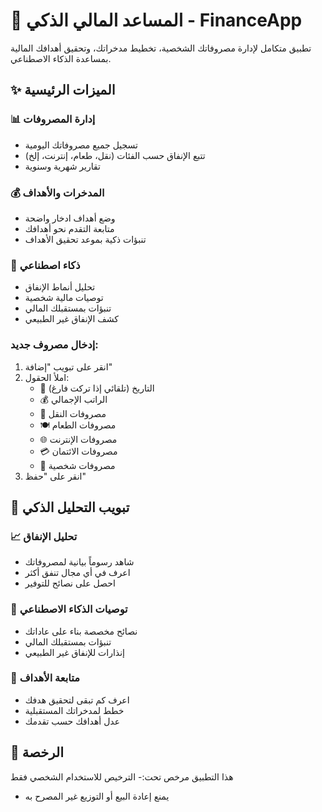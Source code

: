 # 🏦 المساعد المالي الذكي - FinanceApp

تطبيق متكامل لإدارة مصروفاتك الشخصية، تخطيط مدخراتك، وتحقيق أهدافك المالية بمساعدة الذكاء الاصطناعي.

## ✨ الميزات الرئيسية

### 📊 إدارة المصروفات
- تسجيل جميع مصروفاتك اليومية
- تتبع الإنفاق حسب الفئات (نقل، طعام، إنترنت، إلخ)
- تقارير شهرية وسنوية

### 💰 المدخرات والأهداف
- وضع أهداف ادخار واضحة
- متابعة التقدم نحو أهدافك
- تنبؤات ذكية بموعد تحقيق الأهداف

### 🤖 ذكاء اصطناعي
- تحليل أنماط الإنفاق
- توصيات مالية شخصية
- تنبؤات بمستقبلك المالي
- كشف الإنفاق غير الطبيعي

### إدخال مصروف جديد:
1. انقر على تبويب "إضافة"
2. املأ الحقول:
   - 📅 التاريخ (تلقائي إذا تركت فارغ)
   - 💰 الراتب الإجمالي
   - 🚗 مصروفات النقل
   - 🍽️ مصروفات الطعام
   - 🌐 مصروفات الإنترنت
   - 💳 مصروفات الائتمان
   - 👤 مصروفات شخصية
3. انقر على "حفظ"

## 🎯 تبويب التحليل الذكي

### 📈 تحليل الإنفاق
- شاهد رسوماً بيانية لمصروفاتك
- اعرف في أي مجال تنفق أكثر
- احصل على نصائح للتوفير

### 🤖 توصيات الذكاء الاصطناعي
- نصائح مخصصة بناء على عاداتك
- تنبؤات بمستقبلك المالي
- إنذارات للإنفاق غير الطبيعي

### 🎯 متابعة الأهداف
- اعرف كم تبقى لتحقيق هدفك
- خطط لمدخراتك المستقبلية
- عدل أهدافك حسب تقدمك


## 📜 الرخصة

هذا التطبيق مرخص تحت:- الترخيص للاستخدام الشخصي فقط
- يمنع إعادة البيع أو التوزيع غير المصرح به


